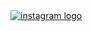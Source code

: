 <a href="https://eyuan.me/YiyuanLi_CV.pdf" target="_blank">
    <img src="https://github.com/user-attachments/assets/aeaa9837-2ede-4fe8-b795-4d199ca6cb4d"  alt="instagram logo"  />
  </a>

